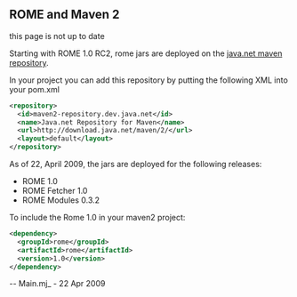 ## ROME and Maven 2

this page is not up to date

Starting with ROME 1.0 RC2, rome jars are deployed on the [java.net
maven repository](http://download.java.net/maven/2/).

In your project you can add this repository by putting the following XML
into your pom.xml

```xml
<repository>
  <id>maven2-repository.dev.java.net</id>
  <name>Java.net Repository for Maven</name>
  <url>http://download.java.net/maven/2/</url>
  <layout>default</layout>
</repository>
```

As of 22, April 2009, the jars are deployed for the following releases:

-   ROME 1.0
-   ROME Fetcher 1.0
-   ROME Modules 0.3.2

To include the Rome 1.0 in your maven2 project:

```xml
<dependency>
  <groupId>rome</groupId>
  <artifactId>rome</artifactId>
  <version>1.0</version>
</dependency>
```

\-- Main.mj\_ - 22 Apr 2009
